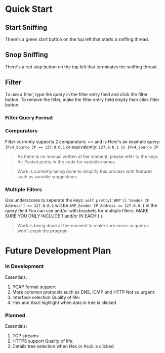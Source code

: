 # Quick Start
## Start Sniffing
There's a green start button on the top left that starts a sniffing thread.
## Snop Sniffing
There's a red stop button on the top left that terminates the sniffing thread.
## Filter
To use a filter, type the query in the filter entry field and click the filter button. To remove the filter, make the filter entry field empty then click fliter button.
### Filter Query Format
### Comparators
Filter currently supports 2 comparators: == and is
Here's an example query:
`IPv4_Source IP == 127.0.0.1`
or equivalently:
`127.0.0.1 in IPv4_Source IP`
> As there is no manual written at the moment, please refer to the keys for Packet.pretty in the code for variable names. 

> Work is currently being done to simplify this process with features such as variable suggestions.
### Multiple Filters
Use underscores to seperate the keys:
`self.pretty['ARP']['Sender IP Address'] == 127.0.0.1` will be `ARP_Sender IP Address == 127.0.0.1` in the query field
You can use and/or with brackets for multiple filters. MAKE SURE YOU ONLY INCLUDE 1 and/or IN EACH ( ).
> Work is being done at the moment to make sure errors in querys won't crash the program

# Future Development Plan
### In Development
Essentials:
1. PCAP format support
2. More common protocols such as DNS, ICMP and HTTP
Not so urgent:
1. Interface selection
Quality of life:
1. Hex and Ascii highlight when data in tree is clicked
### Planned
Essentials:
1. TCP streams
2. HTTPS support
Quality of life:
1. Details tree selection when Hex or Ascii is clicked
